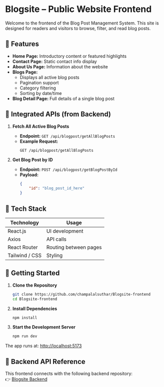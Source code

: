 # Blogsite – Public Website Frontend

Welcome to the frontend of the Blog Post Management System. This site is designed for readers and visitors to browse, filter, and read blog posts.

## 🚀 Features

- **Home Page:** Introductory content or featured highlights
- **Contact Page:** Static contact info display
- **About Us Page:** Information about the website
- **Blogs Page:** 
    - Displays all active blog posts
    - Pagination support
    - Category filtering
    - Sorting by date/time
- **Blog Detail Page:** Full details of a single blog post

## 🔌 Integrated APIs (from Backend)

1. **Fetch All Active Blog Posts**
     - **Endpoint:** `GET /api/blogpost/getAllBlogPosts`
     - **Example Request:**
         ```
         GET /api/blogpost/getAllBlogPosts
         ```

2. **Get Blog Post by ID**
     - **Endpoint:** `POST /api/blogpost/getBlogPostById`
     - **Payload:**
         ```json
         {
             "id": "blog_post_id_here"
         }
         ```

## 🧱 Tech Stack

| Technology    | Usage               |
|---------------|---------------------|
| React.js      | UI development      |
| Axios         | API calls           |
| React Router  | Routing between pages|
| Tailwind / CSS| Styling             |

## 🏁 Getting Started

1. **Clone the Repository**
     ```bash
     git clone https://github.com/champalalsuthar/Blogsite-frontend
     cd Blogsite-frontend
     ```

2. **Install Dependencies**
     ```bash
     npm install
     ```

3. **Start the Development Server**
     ```bash
     npm run dev
     ```

The app runs at: [http://localhost:5173](http://localhost:5173)

## 🔗 Backend API Reference

This frontend connects with the following backend repository:  
👉 [Blogsite Backend](https://github.com/champalalsuthar/Blogsite-backend)

